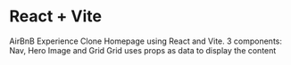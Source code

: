 # React + Vite

AirBnB Experience Clone Homepage using React and Vite.
3 components: Nav, Hero Image and Grid
Grid uses props as data to display the content
